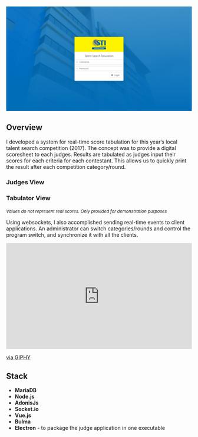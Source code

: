 ![Client login page](/static/img/works/tst-01.png)

## Overview

I developed a system for real-time score tabulation for this year&lsquo;s local talent search competition (2017). The concept was to provide a digital scoresheet to each judges. Results are tabulated as judges input their scores for each criteria for each contestant. This allows us to quickly print the result after each competition category/round.

<div class="has-text-centered has-contents-below">

### Judges View
<Screen content="/static/img/works/tst-02.png"></Screen>

### Tabulator View
<Browser content="/static/img/works/tst-03.png"></Browser>

<p><small><em>Values do not represent real scores. Only provided for demonstration purposes</em></small></p>

</div>

Using websockets, I also accomplished sending real-time events to client applications. An administrator can switch categories/rounds and control the program switch, and synchronize it with all the clients.

<div class="has-contents-below">
  <div style="width:100%;height:0;padding-bottom:57%;position:relative;">
    <iframe src="https://giphy.com/embed/xT1R9BUsnJZWB5Bm4E" width="100%" height="100%" style="position:absolute" frameBorder="0" class="giphy-embed" allowFullScreen></iframe>
  </div>

  <p><a href="https://giphy.com/gifs/xT1R9BUsnJZWB5Bm4E">via GIPHY</a></p>
</div>

## Stack
* **MariaDB**
* **Node.js**
* **AdonisJs**
* **Socket.io**
* **Vue.js**
* **Bulma**
* **Electron** - to package the judge application in one executable
